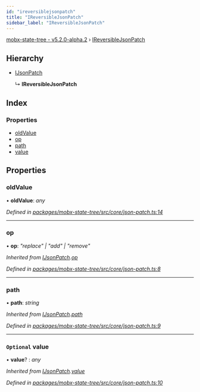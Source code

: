 ```yaml
---
id: "ireversiblejsonpatch"
title: "IReversibleJsonPatch"
sidebar_label: "IReversibleJsonPatch"
---
```


[mobx-state-tree - v5.2.0-alpha.2](../index.md) › [IReversibleJsonPatch](ireversiblejsonpatch.md)

## Hierarchy

* [IJsonPatch](ijsonpatch.md)

  ↳ **IReversibleJsonPatch**

## Index

### Properties

* [oldValue](ireversiblejsonpatch.md#oldvalue)
* [op](ireversiblejsonpatch.md#op)
* [path](ireversiblejsonpatch.md#path)
* [value](ireversiblejsonpatch.md#optional-value)

## Properties

###  oldValue

• **oldValue**: *any*

*Defined in [packages/mobx-state-tree/src/core/json-patch.ts:14](https://github.com/mobxjs/mobx-state-tree/blob/9757a738/packages/mobx-state-tree/src/core/json-patch.ts#L14)*

___

###  op

• **op**: *"replace" | "add" | "remove"*

*Inherited from [IJsonPatch](ijsonpatch.md).[op](ijsonpatch.md#op)*

*Defined in [packages/mobx-state-tree/src/core/json-patch.ts:8](https://github.com/mobxjs/mobx-state-tree/blob/9757a738/packages/mobx-state-tree/src/core/json-patch.ts#L8)*

___

###  path

• **path**: *string*

*Inherited from [IJsonPatch](ijsonpatch.md).[path](ijsonpatch.md#path)*

*Defined in [packages/mobx-state-tree/src/core/json-patch.ts:9](https://github.com/mobxjs/mobx-state-tree/blob/9757a738/packages/mobx-state-tree/src/core/json-patch.ts#L9)*

___

### `Optional` value

• **value**? : *any*

*Inherited from [IJsonPatch](ijsonpatch.md).[value](ijsonpatch.md#optional-value)*

*Defined in [packages/mobx-state-tree/src/core/json-patch.ts:10](https://github.com/mobxjs/mobx-state-tree/blob/9757a738/packages/mobx-state-tree/src/core/json-patch.ts#L10)*
